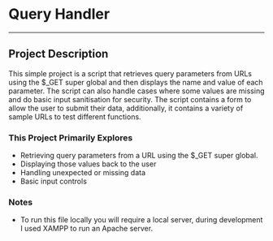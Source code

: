 # Query Handler
-----------
## Project Description
This simple project is a script that retrieves query parameters from URLs using the $_GET super global and then displays the name and value of each parameter. The script can also handle cases where some values are missing and do basic input sanitisation for security. The script contains a form to allow the user to submit their data, additionally, it contains a variety of sample URLs to test different functions. 

### This Project Primarily Explores
- Retrieving query parameters from a URL using the $_GET super global.
- Displaying those values back to the user
- Handling unexpected or missing data
- Basic input controls

### Notes
- To run this file locally you will require a local server, during development I used XAMPP to run an Apache server.
